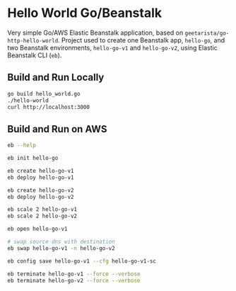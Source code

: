 # Hello World Go/Beanstalk

Very simple Go/AWS Elastic Beanstalk application, based on `geetarista/go-http-hello-world`. Project used to create one Beanstalk app, `hello-go`, and two Beanstalk environments, `hello-go-v1` and `hello-go-v2`, using Elastic Beanstalk CLI (`eb`).

## Build and Run Locally

```bash
go build hello_world.go
./hello-world
curl http://localhost:3000
```

## Build and Run on AWS

```bash
eb --help

eb init hello-go

eb create hello-go-v1
eb deploy hello-go-v1

eb create hello-go-v2
eb deploy hello-go-v2

eb scale 2 hello-go-v1
eb scale 2 hello-go-v2

eb open hello-go-v1

# swap source dns with destination
eb swap hello-go-v1 -n hello-go-v2

eb config save hello-go-v1 --cfg hello-go-v1-sc

eb terminate hello-go-v1 --force --verbose
eb terminate hello-go-v2 --force --verbose
```
